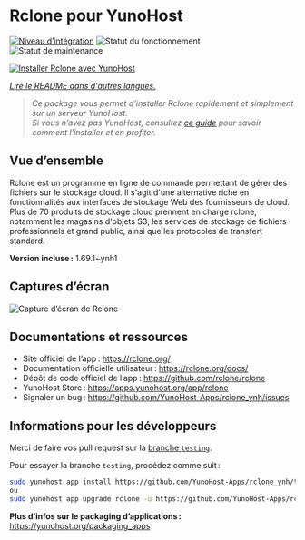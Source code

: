 <!--
Nota bene : ce README est automatiquement généré par <https://github.com/YunoHost/apps/tree/master/tools/readme_generator>
Il NE doit PAS être modifié à la main.
-->

# Rclone pour YunoHost

[![Niveau d’intégration](https://apps.yunohost.org/badge/integration/rclone)](https://ci-apps.yunohost.org/ci/apps/rclone/)
![Statut du fonctionnement](https://apps.yunohost.org/badge/state/rclone)
![Statut de maintenance](https://apps.yunohost.org/badge/maintained/rclone)

[![Installer Rclone avec YunoHost](https://install-app.yunohost.org/install-with-yunohost.svg)](https://install-app.yunohost.org/?app=rclone)

*[Lire le README dans d'autres langues.](./ALL_README.md)*

> *Ce package vous permet d’installer Rclone rapidement et simplement sur un serveur YunoHost.*  
> *Si vous n’avez pas YunoHost, consultez [ce guide](https://yunohost.org/install) pour savoir comment l’installer et en profiter.*

## Vue d’ensemble

Rclone est un programme en ligne de commande permettant de gérer des fichiers sur le stockage cloud. Il s'agit d'une alternative riche en fonctionnalités aux interfaces de stockage Web des fournisseurs de cloud. Plus de 70 produits de stockage cloud prennent en charge rclone, notamment les magasins d'objets S3, les services de stockage de fichiers professionnels et grand public, ainsi que les protocoles de transfert standard.

**Version incluse :** 1.69.1~ynh1

## Captures d’écran

![Capture d’écran de Rclone](./doc/screenshots/screenshot.png)

## Documentations et ressources

- Site officiel de l’app : <https://rclone.org/>
- Documentation officielle utilisateur : <https://rclone.org/docs/>
- Dépôt de code officiel de l’app : <https://github.com/rclone/rclone>
- YunoHost Store : <https://apps.yunohost.org/app/rclone>
- Signaler un bug : <https://github.com/YunoHost-Apps/rclone_ynh/issues>

## Informations pour les développeurs

Merci de faire vos pull request sur la [branche `testing`](https://github.com/YunoHost-Apps/rclone_ynh/tree/testing).

Pour essayer la branche `testing`, procédez comme suit :

```bash
sudo yunohost app install https://github.com/YunoHost-Apps/rclone_ynh/tree/testing --debug
ou
sudo yunohost app upgrade rclone -u https://github.com/YunoHost-Apps/rclone_ynh/tree/testing --debug
```

**Plus d’infos sur le packaging d’applications :** <https://yunohost.org/packaging_apps>
